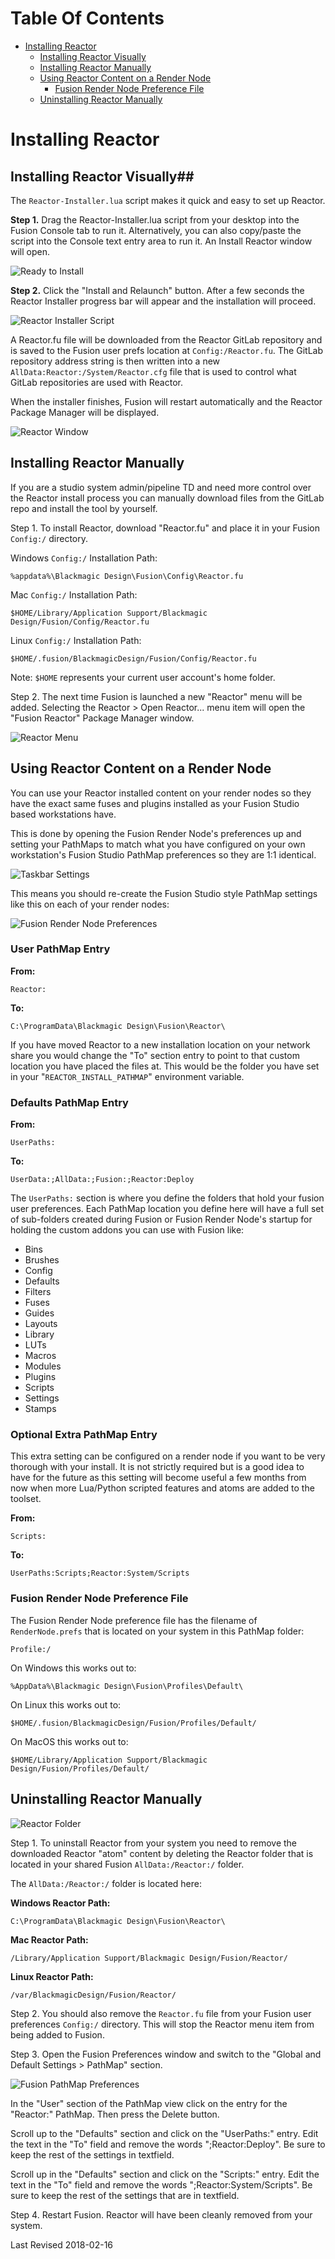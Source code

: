 # Table Of Contents #

- [Installing Reactor](Installing-Reactor.md#installing-reactor)
	- [Installing Reactor Visually](Installing-Reactor.md#installing-reactor-visually)
	- [Installing Reactor Manually](Installing-Reactor.md#installing-reactor-manually)
	- [Using Reactor Content on a Render Node](Installing-Reactor.md#using-reactor-content-on-a-rendernode)
		- [Fusion Render Node Preference File](Installing-Reactor.md#fusion-render-node-preference-file)
	- [Uninstalling Reactor Manually](Installing-Reactor.md#uninstalling-reactor-manually)

# <a name="installing-reactor"></a>Installing Reactor #

## <a name="installing-reactor-visually"></a>Installing Reactor Visually##

The `Reactor-Installer.lua` script makes it quick and easy to set up Reactor.

**Step 1.** Drag the Reactor-Installer.lua script from your desktop into the Fusion Console tab to run it. Alternatively, you can also copy/paste the script into the Console text entry area to run it. An Install Reactor window will open. 

![Ready to Install](Images/reactor-installer-ready-to-install.png)

**Step 2.** Click the "Install and Relaunch" button. After a few seconds the Reactor Installer progress bar will appear and the installation will proceed.

![Reactor Installer Script](Images/reactor-installer-complete.png)

A Reactor.fu file will be downloaded from the Reactor GitLab repository and is saved to the Fusion user prefs location at `Config:/Reactor.fu`. The GitLab repository address string is then written into a new `AllData:Reactor:/System/Reactor.cfg` file that is used to control what GitLab repositories are used with Reactor.

When the installer finishes, Fusion will restart automatically and the Reactor Package Manager will be displayed.

![Reactor Window](Images/reactor-gui.png)

## <a name="installing-reactor-manually"></a>Installing Reactor Manually ##

If you are a studio system admin/pipeline TD and need more control over the Reactor install process you can manually download files from the GitLab repo and install the tool by yourself.

Step 1. To install Reactor, download "Reactor.fu" and place it in your Fusion `Config:/` directory.

Windows `Config:/` Installation Path:

`%appdata%\Blackmagic Design\Fusion\Config\Reactor.fu`

Mac `Config:/` Installation Path:

`$HOME/Library/Application Support/Blackmagic Design/Fusion/Config/Reactor.fu`

Linux `Config:/` Installation Path:

`$HOME/.fusion/BlackmagicDesign/Fusion/Config/Reactor.fu`

Note: `$HOME` represents your current user account's home folder.

Step 2. The next time Fusion is launched a new "Reactor" menu will be added. Selecting the Reactor > Open Reactor... menu item will open the "Fusion Reactor" Package Manager window.

![Reactor Menu](Images/reactor-menu.png)

## <a name="using-reactor-content-on-a-rendernode"></a>Using Reactor Content on a Render Node ##

You can use your Reactor installed content on your render nodes so they have the exact same fuses and plugins installed as your Fusion Studio based workstations have.

This is done by opening the Fusion Render Node's preferences up and setting your PathMaps to match what you have configured on your own workstation's Fusion Studio PathMap preferences so they are 1:1 identical.

![Taskbar Settings](Images/taskbar-render-node-settings.png)

This means you should re-create the Fusion Studio style PathMap settings like this on each of your render nodes:

![Fusion Render Node Preferences](Images/fusion-render-node-prefs.png)

### **User** PathMap Entry ###

**From:**

`Reactor:`

**To:**

`C:\ProgramData\Blackmagic Design\Fusion\Reactor\`

If you have moved Reactor to a new installation location on your network share you would change the "To" section entry to point to that custom location you have placed the files at. This would be the folder you have set in your "`REACTOR_INSTALL_PATHMAP`" environment variable.

### **Defaults** PathMap Entry ###

**From:**

`UserPaths:`

**To:**

`UserData:;AllData:;Fusion:;Reactor:Deploy`

The `UserPaths:` section is where you define the folders that hold your fusion user preferences. Each PathMap location you define here will have a full set of sub-folders created during Fusion or Fusion Render Node's startup for holding the custom addons you can use with Fusion like:

- Bins
- Brushes
- Config
- Defaults
- Filters
- Fuses
- Guides
- Layouts
- Library
- LUTs
- Macros
- Modules
- Plugins
- Scripts
- Settings
- Stamps

### Optional Extra PathMap Entry ###

This extra setting can be configured on a render node if you want to be very thorough with your install. It is not strictly required but is a good idea to have for the future as this setting will become useful a few months from now when more Lua/Python scripted features and atoms are added to the toolset.

**From:**

`Scripts:`

**To:**

`UserPaths:Scripts;Reactor:System/Scripts`

### <a name="fusion-render-node-preference-file"></a>Fusion Render Node Preference File ###

The Fusion Render Node preference file has the filename of `RenderNode.prefs` that is located on your system in this PathMap folder:

`Profile:/`

On Windows this works out to:

`%AppData%\Blackmagic Design\Fusion\Profiles\Default\`

On Linux this works out to:

`$HOME/.fusion/BlackmagicDesign/Fusion/Profiles/Default/`

On MacOS this works out to:

`$HOME/Library/Application Support/Blackmagic Design/Fusion/Profiles/Default/`

## <a name="uninstalling-reactor-manually"></a>Uninstalling Reactor Manually ##

![Reactor Folder](Images/reactor-pathmap-folder.png)

Step 1. To uninstall Reactor from your system you need to remove the downloaded Reactor "atom" content by deleting the Reactor folder that is located in your shared Fusion `AllData:/Reactor:/` folder. 

The `AllData:/Reactor:/` folder is located here:

**Windows Reactor Path:**

`C:\ProgramData\Blackmagic Design\Fusion\Reactor\`

**Mac Reactor Path:**

`/Library/Application Support/Blackmagic Design/Fusion/Reactor/`

**Linux Reactor Path:**

`/var/BlackmagicDesign/Fusion/Reactor/`

Step 2. You should also remove the `Reactor.fu` file from your Fusion user preferences `Config:/` directory. This will stop the Reactor menu item from being added to Fusion.

Step 3. Open the Fusion Preferences window and switch to the "Global and Default Settings > PathMap" section.

![Fusion PathMap Preferences](Images/uninstall-pathmap-entries.png)

In the "User" section of the PathMap view click on the entry for the "Reactor:" PathMap. Then press the Delete button.

Scroll up to the "Defaults" section and click on the "UserPaths:" entry. Edit the text in the "To" field and remove the words ";Reactor:Deploy". Be sure to keep the rest of the settings in textfield.

Scroll up in the "Defaults" section and click on the "Scripts:" entry. Edit the text in the "To" field and remove the words ";Reactor:System/Scripts". Be sure to keep the rest of the settings that are in textfield.

Step 4. Restart Fusion. Reactor will have been cleanly removed from your system.

Last Revised 2018-02-16
